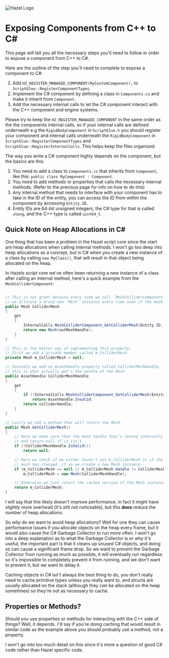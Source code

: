 <div class="title"> 
    <img src="/res/HazelGradientLogo-Square.png" alt="Hazel Logo" />
    <h1> Exposing Components from C++ to C# </h1>
</div>
This page will tell you all the necessary steps you'll need to follow in order to expose a component from C++ to C#.

Here are the outline of the step you'll need to complete to expose a component to C#:
1. Add `HZ_REGISTER_MANAGED_COMPONENT(MyCustomComponent);` to `ScriptGlue::RegisterComponentTypes`.
2. Implement the C# component by defining a class in `Components.cs` and make it inherit from `Component`.
3. Add the necessary internal calls to let the C# component interact with the C++ component and engine systems.

Please try to keep the `HZ_REGISTER_MANAGED_COMPONENT` in the same order as the the components internal calls, so if your internal calls are defined underneath e.g the `RigidBodyComponent` in `ScriptGlue.h` you should register your component and internal calls underneath the `RigidBodyComponent` in `ScriptGlue::RegisterComponentTypes` and `ScriptGlue::RegisterInternalCalls`. This helps keep the files organized.

The way you write a C# component highly depends on the component, but the basics are this:
1. You need to add a class to `Components.cs` that inherits from `Component`, like this: `public class MyComponent : Component`.
2. You need to add methods or properties that calls the necessary internal methods. (Refer to the previous page for info on how to do this)
3. Any internal method that needs to interface with your component has to take in the ID of the entity, you can access the ID from within the component by accessing `Entity.ID`.
4. Entity IDs are 64-bit unsigned integers, the C# type for that is called `ulong`, and the C++ type is called `uint64_t`.

## Quick Note on Heap Allocations in C#
One thing that has been a problem in the Hazel script core since the start are heap allocations when calling internal methods. I won't go too deep into heap allocations as a concept, but in C# when you create a new instance of a class by calling `new MyClass()`, that will result in that object being allocated on the heap.

In Hazels script core we've often been returning a new instance of a class after calling an internal method, here's a quick example from the `MeshColliderComponent`:
```cs

// This is not great because every time we call `MeshColliderComponent.ColliderMesh`
// we allocate a brand new `Mesh` instance every time even if the mesh hasn't changed internally.
public Mesh ColliderMesh
{
	get
	{
		InternalCalls.MeshColliderComponent_GetColliderMesh(Entity.ID, out AssetHandle outMeshHandle);
		return new Mesh(outMeshHandle);
	}
}

// This is the better way of implementing this property:
// First we add a private member called m_ColliderMesh.
private Mesh m_ColliderMesh = null;

// Secondly we add an AssetHandle property called ColliderMeshHandle,
// this is what actually get's the handle of the Mesh
public AssetHandle ColliderMeshHandle
{
	get
	{
		if (!InternalCalls.MeshColliderComponent_GetColliderMesh(Entity.ID, out AssetHandle colliderHandle))
			return AssetHandle.Invalid;
		return colliderHandle;
	}
}

// Lastly we add a method that will return the Mesh.
public Mesh GetColliderMesh()
{
	// Here we make sure that the mesh handle that's stored internally is still valid
	// and return null if it isn't
	if (!ColliderMeshHandle.IsValid())
		return null;

	// Here we check if we either haven't set m_ColliderMesh or if the internal
	// mesh has changed, if so we create a new Mesh instance
	if (m_ColliderMesh == null || m_ColliderMesh.Handle != ColliderMeshHandle)
		m_ColliderMesh = new Mesh(ColliderMeshHandle);

	// Otherwise we just return the cached version of the Mesh instance
	return m_ColliderMesh;
}

```
I will say that this likely doesn't improve performance, in fact it might have *slightly* more overhead (it's still not noticeable), but this **does** reduce the number of heap allocations.

So *why* do we want to avoid heap allocations? Well for one they can cause performance issues if you allocate objects on the heap every frame, but it would also cause the C# Garbage Collector to run more often. I won't go into a deep explanation as to what the Garbage Collector is or why it's useful, the important part is that it cleans up unused C# objects, and doing so can cause a significant frame drop. So we want to prevent the Garbage Collector from running as much as possible, it will eventually run regardless so it's impossible to completely prevent it from running, and we don't want to prevent it, but we want to delay it.

Caching objects in C# isn't always the best thing to do, you don't really need to cache primitive types unless you really want to, and structs are *usually* allocated on the stack (although they *can* be allocated on the heap sometimes) so they're not as necessary to cache.

## Properties or Methods?
Should you use properties or methods for interacting with the C++ side of things? Well, it depends. I'd say if you're doing caching that would result in similar code as the example above you should probably use a method, not a property.

I won't go into too much detail on this since it's more a question of good C# code rather than Hazel specific code.
